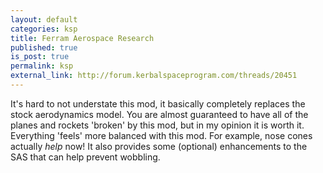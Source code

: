 ```yaml
---
layout: default
categories: ksp
title: Ferram Aerospace Research
published: true
is_post: true
permalink: ksp
external_link: http://forum.kerbalspaceprogram.com/threads/20451
---
```


It's hard to not understate this mod, it basically completely replaces the stock aerodynamics model. 
You are almost guaranteed to have all of the planes and rockets 'broken' by this mod, but in my opinion it is worth it. 
Everything 'feels' more balanced with this mod.
For example, nose cones actually *help* now! 
It also provides some (optional) enhancements to the SAS that can help prevent wobbling.